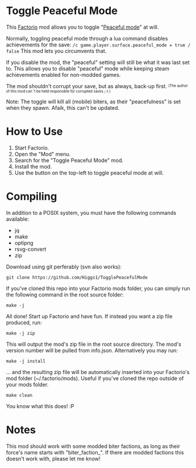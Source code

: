 # Toggle Peaceful Mode

This [Factorio](https://factorio.com/) mod allows you to toggle "[Peaceful mode](https://wiki.factorio.com/index.php?title=World_generator#Enemy)" at will.

Normally, toggling peaceful mode through a lua command disables achievements for the save:
`/c game.player.surface.peaceful_mode = true / false`
This mod lets you circumvents that.

If you disable the mod, the "peaceful" setting will still be what it was last set to. This allows you to disable "peaceful" mode while keeping steam achievements enabled for non-modded games.

The mod shouldn't corrupt your save, but as always, back-up first.
<sup><sub>(The author of this mod can 't be held responsible for corrupted saves ;-) )</sub></sup>

Note: The toggle will kill all (mobile) biters, as their "peacefulness" is set when they spawn. Afaik, this can't be updated.

# How to Use

1. Start Factorio.
1. Open the "Mod" menu.
1. Search for the "Toggle Peaceful Mode" mod.
1. Install the mod.
1. Use the button on the top-left to toggle peaceful mode at will.

# Compiling

In addition to a POSIX system, you must have the following commands available:

* jq
* make
* optipng
* rsvg-convert
* zip

Download using git perferably (svn also works):

```
git clone https://github.com/Higgs1/TogglePeacefulMode
```

If you've cloned this repo into your Factorio mods folder, you can simply run the following command in the root source folder:

```
make -j
```

All done! Start up Factorio and have fun. If instead you want a zip file produced, run:

```
make -j zip
```

This will output the mod's zip file in the root source directory. The mod's version number will be pulled from info.json. Alternatively you may run:

```
make -j install
```

... and the resulting zip file will be automatically inserted into your Factorio's mod folder (~/.factorio/mods). Useful if you've cloned the repo outside of your mods folder.

```
make clean
```

You know what this does! :P

# Notes

This mod should work with some modded biter factions, as long as their force's name starts with "biter_faction_". If there are modded factions this doesn't work with, please let me know!
